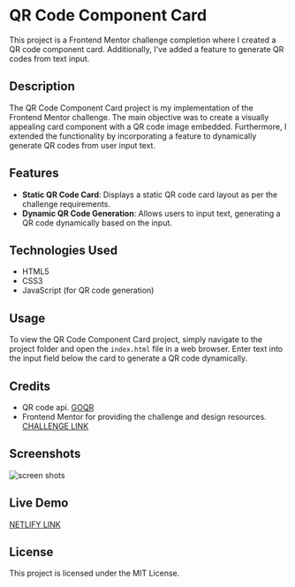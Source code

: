 # QR Code Component Card

This project is a Frontend Mentor challenge completion where I created a QR code component card. Additionally, I've added a feature to generate QR codes from text input.

## Description

The QR Code Component Card project is my implementation of the Frontend Mentor challenge. The main objective was to create a visually appealing card component with a QR code image embedded. Furthermore, I extended the functionality by incorporating a feature to dynamically generate QR codes from user input text.

## Features

- **Static QR Code Card**: Displays a static QR code card layout as per the challenge requirements.
- **Dynamic QR Code Generation**: Allows users to input text, generating a QR code dynamically based on the input.

## Technologies Used

- HTML5
- CSS3
- JavaScript (for QR code generation)

## Usage

To view the QR Code Component Card project, simply navigate to the project folder and open the `index.html` file in a web browser. Enter text into the input field below the card to generate a QR code dynamically.

## Credits

- QR code api. [GOQR](https://goqr.me/api/)
- Frontend Mentor for providing the challenge and design resources. [CHALLENGE LINK](https://www.frontendmentor.io/challenges/qr-code-component-iux_sIO_H)

## Screenshots

![screen shots](https://res.cloudinary.com/dz209s6jk/image/upload/v1642681473/Challenges/lzfaukzhigbavv5sc26b.jpg)

## Live Demo

[NETLIFY LINK](https://qr-code-challenge-generator.netlify.app/)

## License

This project is licensed under the MIT License.

